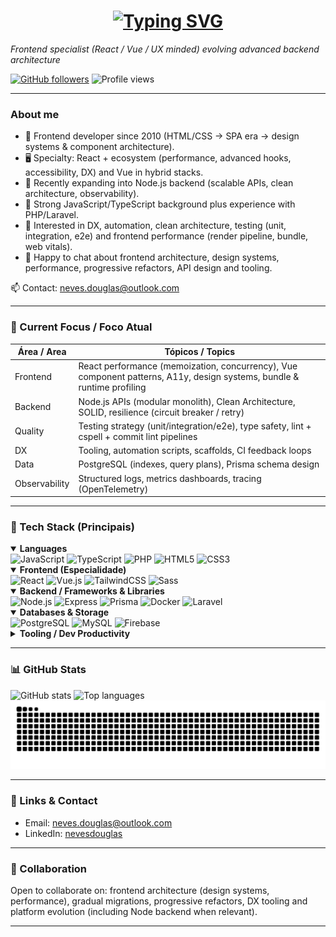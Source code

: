 <div align="center">
  <h1>
    <a href="https://www.linkedin.com/in/nevesdouglas"><img src="https://readme-typing-svg.demolab.com?font=Fira+Code&pause=1000&color=C91F00&center=true&vCenter=true&random=false&width=435&lines=Hi+there!+I'm+Douglas!" alt="Typing SVG" /></a>
  </h1>
</div>
  <p><em>Frontend specialist (React / Vue / UX minded) evolving advanced backend architecture</em></p>
  <p>
    <a href="https://github.com/douglas-neves?tab=followers"><img src="https://img.shields.io/github/followers/douglas-neves?style=social" alt="GitHub followers" /></a>
    <img src="https://komarev.com/ghpvc/?username=douglas-neves&style=flat-square" alt="Profile views" />
  </p>
</div>

---

### About me


- 💼 Frontend developer since 2010 (HTML/CSS -> SPA era -> design systems & component architecture).
- 🖥️ Specialty: React + ecosystem (performance, advanced hooks, accessibility, DX) and Vue in hybrid stacks.
- 🔄 Recently expanding into Node.js backend (scalable APIs, clean architecture, observability).
- 🧠 Strong JavaScript/TypeScript background plus experience with PHP/Laravel.
- 🚀 Interested in DX, automation, clean architecture, testing (unit, integration, e2e) and frontend performance (render pipeline, bundle, web vitals).
- 💬 Happy to chat about frontend architecture, design systems, performance, progressive refactors, API design and tooling.

📫 Contact: <a href="mailto:neves.douglas@outlook.com">neves.douglas@outlook.com</a>

---

### 🔭 Current Focus / Foco Atual
| Área / Area | Tópicos / Topics |
|-------------|------------------|
| Frontend | React performance (memoization, concurrency), Vue component patterns, A11y, design systems, bundle & runtime profiling |
| Backend | Node.js APIs (modular monolith), Clean Architecture, SOLID, resilience (circuit breaker / retry) |
| Quality | Testing strategy (unit/integration/e2e), type safety, lint + cspell + commit lint pipelines |
| DX | Tooling, automation scripts, scaffolds, CI feedback loops |
| Data | PostgreSQL (indexes, query plans), Prisma schema design |
| Observability | Structured logs, metrics dashboards, tracing (OpenTelemetry) |

---

### 🧰 Tech Stack (Principais)
<details open>
<summary><strong>Languages</strong></summary>

<div>
  <img src="https://cdn.jsdelivr.net/gh/devicons/devicon/icons/javascript/javascript-original.svg" height="32" alt="JavaScript" />
  <img src="https://cdn.jsdelivr.net/gh/devicons/devicon/icons/typescript/typescript-original.svg" height="32" alt="TypeScript" />
  <img src="https://cdn.jsdelivr.net/gh/devicons/devicon/icons/php/php-original.svg" height="32" alt="PHP" />
  <img src="https://cdn.jsdelivr.net/gh/devicons/devicon/icons/html5/html5-original.svg" height="32" alt="HTML5" />
  <img src="https://cdn.jsdelivr.net/gh/devicons/devicon/icons/css3/css3-original.svg" height="32" alt="CSS3" />
</div>
</details>

<details open>
<summary><strong>Frontend (Especialidade)</strong></summary>
<div>
  <img src="https://cdn.jsdelivr.net/gh/devicons/devicon/icons/react/react-original.svg" height="32" alt="React" />
  <img src="https://cdn.jsdelivr.net/gh/devicons/devicon/icons/vuejs/vuejs-original.svg" height="32" alt="Vue.js" />
  <img src="https://cdn.simpleicons.org/tailwindcss/06B6D4" height="32" alt="TailwindCSS" />
  <img src="https://cdn.jsdelivr.net/gh/devicons/devicon/icons/sass/sass-original.svg" height="32" alt="Sass" />
</div>
</details>

<details open>
<summary><strong>Backend / Frameworks & Libraries</strong></summary>
<div>
  <img src="https://cdn.simpleicons.org/nodedotjs/339933" height="32" alt="Node.js" />
  <img src="https://cdn.jsdelivr.net/gh/devicons/devicon/icons/express/express-original.svg" height="32" alt="Express" />
  <img src="https://cdn.simpleicons.org/prisma/2D3748" height="32" alt="Prisma" />
  <img src="https://cdn.simpleicons.org/docker/2496ED" height="32" alt="Docker" />
  <img src="https://cdn.simpleicons.org/laravel/FF2D20" height="32" alt="Laravel" />
</div>
</details>

<details open>
<summary><strong>Databases & Storage</strong></summary>
<div>
  <img src="https://cdn.jsdelivr.net/gh/devicons/devicon/icons/postgresql/postgresql-plain.svg" height="32" alt="PostgreSQL" />
  <img src="https://cdn.jsdelivr.net/gh/devicons/devicon/icons/mysql/mysql-original.svg" height="32" alt="MySQL" />
  <img src="https://cdn.jsdelivr.net/gh/devicons/devicon/icons/firebase/firebase-plain.svg" height="32" alt="Firebase" />
</div>
</details>

<details>
<summary><strong>Tooling / Dev Productivity</strong></summary>
<div>
  <img src="https://cdn.simpleicons.org/git/F05032" height="28" alt="Git" />
  <img src="https://cdn.simpleicons.org/linux/FCC624" height="28" alt="Linux" />
  <img src="https://cdn.simpleicons.org/npm/CB3837" height="28" alt="npm" />
  <img src="https://cdn.simpleicons.org/yarn/2C8EBB" height="28" alt="Yarn" />
  <img src="https://cdn.jsdelivr.net/gh/devicons/devicon/icons/googlecloud/googlecloud-original.svg" height="28" alt="Google Cloud" />
</div>
</details>

---

### 📊 GitHub Stats
<div align="left">
  <img height="160" src="https://github-readme-stats.vercel.app/api?username=douglas-neves&show_icons=true&theme=radical&rank_icon=github" alt="GitHub stats" />
  <img height="160" src="https://github-readme-stats.vercel.app/api/top-langs/?username=douglas-neves&layout=compact&langs_count=8&theme=radical" alt="Top languages" />
</div>

<!-- Optional snake animation -->
<img src="https://raw.githubusercontent.com/douglas-neves/douglas-neves/output/snake.svg" alt="Snake contribution animation" />

---

### 🔗 Links & Contact
- Email: <a href="mailto:neves.douglas@outlook.com">neves.douglas@outlook.com</a>
- LinkedIn: [nevesdouglas](https://www.linkedin.com/in/nevesdouglas)
---

### 🤝 Collaboration
Open to collaborate on: frontend architecture (design systems, performance), gradual migrations, progressive refactors, DX tooling and platform evolution (including Node backend when relevant).

---